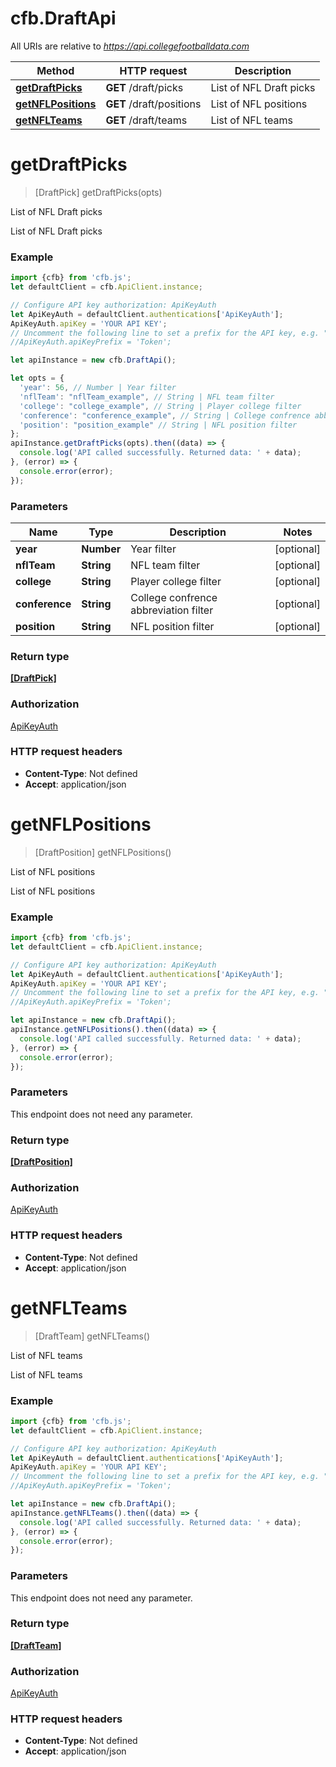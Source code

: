 # cfb.DraftApi

All URIs are relative to *https://api.collegefootballdata.com*

Method | HTTP request | Description
------------- | ------------- | -------------
[**getDraftPicks**](DraftApi.md#getDraftPicks) | **GET** /draft/picks | List of NFL Draft picks
[**getNFLPositions**](DraftApi.md#getNFLPositions) | **GET** /draft/positions | List of NFL positions
[**getNFLTeams**](DraftApi.md#getNFLTeams) | **GET** /draft/teams | List of NFL teams


<a name="getDraftPicks"></a>
# **getDraftPicks**
> [DraftPick] getDraftPicks(opts)

List of NFL Draft picks

List of NFL Draft picks

### Example
```javascript
import {cfb} from 'cfb.js';
let defaultClient = cfb.ApiClient.instance;

// Configure API key authorization: ApiKeyAuth
let ApiKeyAuth = defaultClient.authentications['ApiKeyAuth'];
ApiKeyAuth.apiKey = 'YOUR API KEY';
// Uncomment the following line to set a prefix for the API key, e.g. "Token" (defaults to null)
//ApiKeyAuth.apiKeyPrefix = 'Token';

let apiInstance = new cfb.DraftApi();

let opts = { 
  'year': 56, // Number | Year filter
  'nflTeam': "nflTeam_example", // String | NFL team filter
  'college': "college_example", // String | Player college filter
  'conference': "conference_example", // String | College confrence abbreviation filter
  'position': "position_example" // String | NFL position filter
};
apiInstance.getDraftPicks(opts).then((data) => {
  console.log('API called successfully. Returned data: ' + data);
}, (error) => {
  console.error(error);
});

```

### Parameters

Name | Type | Description  | Notes
------------- | ------------- | ------------- | -------------
 **year** | **Number**| Year filter | [optional] 
 **nflTeam** | **String**| NFL team filter | [optional] 
 **college** | **String**| Player college filter | [optional] 
 **conference** | **String**| College confrence abbreviation filter | [optional] 
 **position** | **String**| NFL position filter | [optional] 

### Return type

[**[DraftPick]**](DraftPick.md)

### Authorization

[ApiKeyAuth](../README.md#ApiKeyAuth)

### HTTP request headers

 - **Content-Type**: Not defined
 - **Accept**: application/json

<a name="getNFLPositions"></a>
# **getNFLPositions**
> [DraftPosition] getNFLPositions()

List of NFL positions

List of NFL positions

### Example
```javascript
import {cfb} from 'cfb.js';
let defaultClient = cfb.ApiClient.instance;

// Configure API key authorization: ApiKeyAuth
let ApiKeyAuth = defaultClient.authentications['ApiKeyAuth'];
ApiKeyAuth.apiKey = 'YOUR API KEY';
// Uncomment the following line to set a prefix for the API key, e.g. "Token" (defaults to null)
//ApiKeyAuth.apiKeyPrefix = 'Token';

let apiInstance = new cfb.DraftApi();
apiInstance.getNFLPositions().then((data) => {
  console.log('API called successfully. Returned data: ' + data);
}, (error) => {
  console.error(error);
});

```

### Parameters
This endpoint does not need any parameter.

### Return type

[**[DraftPosition]**](DraftPosition.md)

### Authorization

[ApiKeyAuth](../README.md#ApiKeyAuth)

### HTTP request headers

 - **Content-Type**: Not defined
 - **Accept**: application/json

<a name="getNFLTeams"></a>
# **getNFLTeams**
> [DraftTeam] getNFLTeams()

List of NFL teams

List of NFL teams

### Example
```javascript
import {cfb} from 'cfb.js';
let defaultClient = cfb.ApiClient.instance;

// Configure API key authorization: ApiKeyAuth
let ApiKeyAuth = defaultClient.authentications['ApiKeyAuth'];
ApiKeyAuth.apiKey = 'YOUR API KEY';
// Uncomment the following line to set a prefix for the API key, e.g. "Token" (defaults to null)
//ApiKeyAuth.apiKeyPrefix = 'Token';

let apiInstance = new cfb.DraftApi();
apiInstance.getNFLTeams().then((data) => {
  console.log('API called successfully. Returned data: ' + data);
}, (error) => {
  console.error(error);
});

```

### Parameters
This endpoint does not need any parameter.

### Return type

[**[DraftTeam]**](DraftTeam.md)

### Authorization

[ApiKeyAuth](../README.md#ApiKeyAuth)

### HTTP request headers

 - **Content-Type**: Not defined
 - **Accept**: application/json

